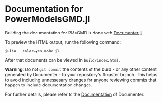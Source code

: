 # Documentation for PowerModelsGMD.jl

Building the documentation for PMsGMD is done with [Documenter.jl](https://github.com/JuliaDocs/Documenter.jl).

To preview the HTML output, run the following command:
```
julia --color=yes make.jl
```
After that documents can be viewed in `build/index.html`.

**Warning**: Do not `git commit` the contents of the build - or any other content generated by Documenter - to your repository's #master branch. This helps to avoid including unnessesary changes for anyone reviewing commits that happen to include documentation changes.

For further details, please refer to the [Documentation](https://juliadocs.github.io/Documenter.jl/stable/) of Documenter.

